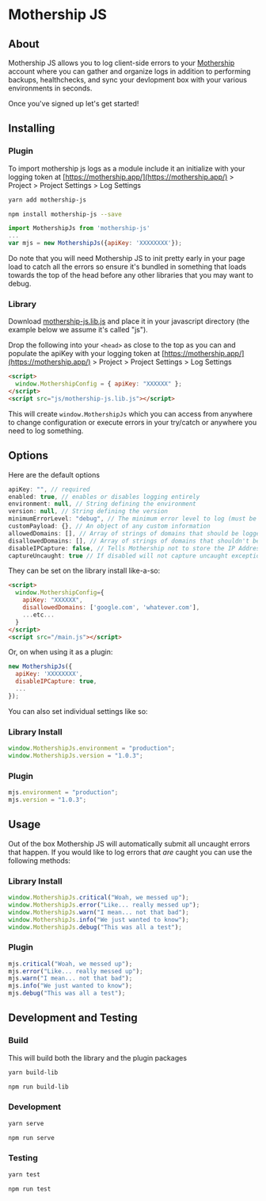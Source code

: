 # Mothership JS

## About

Mothership JS allows you to log client-side errors to your [Mothership](https://mothership.app) account where you can gather and organize logs in addition to performing backups, healthchecks, and sync your devlopment box with your various environments in seconds.

Once you've signed up let's get started!

## Installing

### Plugin

To import mothership js logs as a module include it an initialize with your logging token at [https://mothership.app/](https://mothership.app/) > Project > Project Settings > Log Settings

```sh
yarn add mothership-js
```

```sh
npm install mothership-js --save
```

```js
import MothershipJs from 'mothership-js'
...
var mjs = new MothershipJs({apiKey: 'XXXXXXXX'});
```

Do note that you will need Mothership JS to init pretty early in your page load to catch all the errors so ensure it's bundled in something that loads towards the top of the head before any other libraries that you may want to debug.

### Library

Download [mothership-js.lib.js](https://raw.githubusercontent.com/MothershipApp/mothership-js/master/library-dist/mothership-js.lib.js) and place it in your javascript directory (the example below we assume it's called "js").

Drop the following into your `<head>` as close to the top as you can and populate the apiKey with your logging token at [https://mothership.app/](https://mothership.app/) > Project > Project Settings > Log Settings

```html
<script>
  window.MothershipConfig = { apiKey: "XXXXXX" };
</script>
<script src="js/mothership-js.lib.js"></script>
```

This will create `window.MothershipJs` which you can access from anywhere to change configuration or execute errors in your try/catch or anywhere you need to log something.

## Options

Here are the default options

```js
apiKey: "", // required
enabled: true, // enables or disables logging entirely
environment: null, // String defining the environment
version: null, // String defining the version
minimumErrorLevel: "debug", // The minimum error level to log (must be at least "error" to capture uncaught exceptions)
customPayload: {}, // An object of any custom information
allowedDomains: [], // Array of strings of domains that should be logged
disallowedDomains: [], // Array of strings of domains that shouldn't be logged
disableIPCapture: false, // Tells Mothership not to store the IP Address of the client logging
captureUncaught: true // If disabled will not capture uncaught exceptions
```

They can be set on the library install like-a-so:

```html
<script>
  window.MothershipConfig={
    apiKey: "XXXXXX",
    disallowedDomains: ['google.com', 'whatever.com'],
    ...etc...
  }
</script>
<script src="/main.js"></script>
```

Or, on when using it as a plugin:

```js
new MothershipJs({
  apiKey: 'XXXXXXXX',
  disableIPCapture: true,
  ...
});
```

You can also set individual settings like so:

### Library Install

```js
window.MothershipJs.environment = "production";
window.MothershipJs.version = "1.0.3";
```

### Plugin

```js
mjs.environment = "production";
mjs.version = "1.0.3";
```

## Usage

Out of the box Mothership JS will automatically submit all uncaught errors that happen. If you would like to log errors that _are_ caught you can use the following methods:

### Library Install

```js
window.MothershipJs.critical("Woah, we messed up");
window.MothershipJs.error("Like... really messed up");
window.MothershipJs.warn("I mean... not that bad");
window.MothershipJs.info("We just wanted to know");
window.MothershipJs.debug("This was all a test");
```

### Plugin

```js
mjs.critical("Woah, we messed up");
mjs.error("Like... really messed up");
mjs.warn("I mean... not that bad");
mjs.info("We just wanted to know");
mjs.debug("This was all a test");
```

## Development and Testing

### Build

This will build both the library and the plugin packages

```sh
yarn build-lib
```

```sh
npm run build-lib
```

### Development

```sh
yarn serve
```

```sh
npm run serve
```

### Testing

```sh
yarn test
```

```sh
npm run test
```
